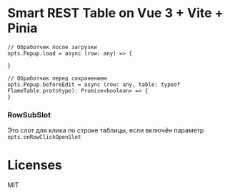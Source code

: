 # Smart REST Table on Vue 3 + Vite + Pinia

    // Обработчик после загрузки
    opts.Popup.load = async (row: any) => {

    }

    // Обработчик перед сохранением
    opts.Popup.beforeEdit = async (row: any, table: typeof FlameTable.prototype): Promise<boolean> => {
    }

### RowSubSlot
Это слот для клика по строке таблицы, если включён параметр `opts.onRowClickOpenSlot`

# Licenses
MIT